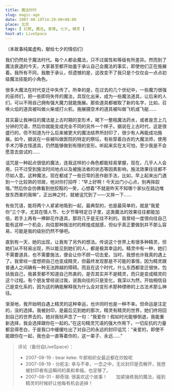 ```yaml
---
title: 魔法时代
slug: magic-age
date: 2007-08-19T14:29:00+08:00
place: 北京
tags: [ 幻想, 魔法, 爱情, 七夕, 精灵 ]
host-at: LiveSpace
---
```

（本故事纯属虚构，献给七夕的情侣们）

我们仍然处于魔法时代。每个人都会魔法，只不过属性和等级有所差异。然而到了魔法衰退的今天，大家甚至都开始羞于承认自己会魔法的事实，即使他们正在施展着。我所有不同，我敢于承认，但遗憾的是，这改变不了我只是个仅仅会一点点初级魔法技能的小角色。

很多大魔法在时代变迁中失传了。所幸的是，在过去的几个世纪中，一些魔力很强的巫师们，把一些即将失传的魔法，具现化出来，成为一些魔法道具，让后来的人们，可以不用自己拥有强大魔力就能施展。那些道具都被取了新的名字，比如，召唤火焰的道具被叫做火柴或打火机，施展摄空术的道具被叫做飞机或飞艇……

其实最让我神往的魔法是上古时期的变形术，喝下一整瓶魔法药水，或者是念上几分钟的咒语，然后你就能变成完全不同的另外一个样子。据说在上古时代，这是很盛行的，但不知道为什么后来被更大的魔法结界所封印了，很少有人再能成功施展。如今，据说在一些被叫做医院的特定的祭坛，有些穿着白衣的大魔法师，使用手术刀等古怪道具，仍然能够做到有限的变形。听起来实在太可怕，至少我是不会愿意去尝试的……

诅咒是一种起点很低的魔法，连我这样的小角色都能轻易掌握，现在，几乎人人会用，只不过受到施法时间地点以及被施法者的状态等因素影响，施法效果往往都不尽如人意。这种魔法，现在都成了一些日常的恶作剧手法，比如，早上起来出门遇到一个比较熟的邻居，他对你打招呼：“早上好啊！今天出门小心点，别再摔跤哦。”然后你会仿佛看到他狡黠的一笑，心想着“不就是昨天不知哪个家伙在路边堆放东西害的我嘛”，正出神之时，就被诅咒到了——又摔一下……

有些咒语，能将两个人紧紧地吸到一起，最典型的，也是最简单的，就是“我爱你”三个字。尤其在情人节、七夕节等特定日子里，这类魔法的效果往往都能加倍，若手上再有一捧鲜花作道具，那将几乎是无往不利的。我曾经一度很向往自己能有这样一个机会，向往那种施法时的辉煌成就感，但似乎真正要做到并不那么容易，可能是我的级别仍然不够吧。

直到有一天，她的出现，让我有了另外的想法。传说这个世界上有很多种精灵，但她们从不轻易出现，所以能见到她们的人，都是极其幸运的。精灵中有一种，她们不需要道具，也不需要施法，便会让你不顾一切去爱。当时，我想也许我真的遇上了。我曾经一度想把自己也变成精灵，但最终发现那是不可能的事情，因为精灵跟普通人之间确有一种无法跨越的障碍。而且在这个时代，什么东西都变迁很快，包括我自己，我甚至都不知道自己热衷的，是否其实并不是精灵，而只是变成精灵的这个过程。有个朋友曾经说过我，说我向往的只是变化，我深以为然，开始相信自己是变化系的，因为这的确能解释我为什么会对变形术那种缥缈的上古法术那么神往。

渐渐地，我开始明白遇上精灵的这种幸运，也许同时也是一种不幸。但命运是注定的，没的选择。我被封印，是最后见到她的那次，精灵有精灵的世界，她们终将回到自己的世界去的。她对我轻声念了一句：“我爱你！假如时光能够倒退，我能重新选择，我会选择跟你在一起的。”在这句精灵咒语的强大作用下，一切反抗的力量都显得苍白，于是我口中缓缓吐出了对自己的永远的封印诅咒：“亲爱的，即使不能跟你在一起，我也会一直等着你的，这一辈子、永远……”

> 评论（备份自LiveSpace）：
>
> * 2007-08-19 - bear keke: 牛郎和织女最近都在炒股呢
> * 2007-08-19 - 分舵主: 幸与不幸，一念之中，无论封印是否解开，我想被封印者有这瞬间的美和幸福，也足够了。
> * 2007-08-31 - 柳奇瑞: 很喜欢这个故事！　　加紧操练我的魔法，碰到精灵的时候好让他每有机会逃掉！

